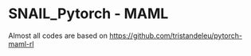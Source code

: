 # SNAIL_Pytorch - MAML
Almost all codes are based on https://github.com/tristandeleu/pytorch-maml-rl
